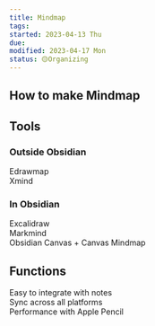 ```yaml
---
title: Mindmap
tags:
started: 2023-04-13 Thu
due:
modified: 2023-04-17 Mon
status: 🟡Organizing
---
```

## How to make Mindmap
## Tools
### Outside Obsidian
Edrawmap  
Xmind
### In Obsidian
Excalidraw  
Markmind  
Obsidian Canvas + Canvas Mindmap
## Functions
Easy to integrate with notes  
Sync across all platforms  
Performance with Apple Pencil
